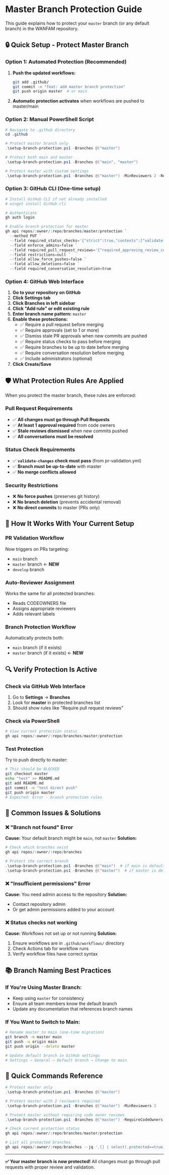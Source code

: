 # Master Branch Protection Guide

This guide explains how to protect your `master` branch (or any default branch) in the WANFAM repository.

## 🔒 **Quick Setup - Protect Master Branch**

### **Option 1: Automated Protection (Recommended)**

1. **Push the updated workflows:**
   ```bash
   git add .github/
   git commit -m "feat: add master branch protection"
   git push origin master  # or main
   ```

2. **Automatic protection activates** when workflows are pushed to master/main

### **Option 2: Manual PowerShell Script**

```powershell
# Navigate to .github directory
cd .github

# Protect master branch only
.\setup-branch-protection.ps1 -Branches @("master")

# Protect both main and master
.\setup-branch-protection.ps1 -Branches @("main", "master")

# Protect master with custom settings
.\setup-branch-protection.ps1 -Branches @("master") -MinReviewers 2 -RequireCodeOwners:$true
```

### **Option 3: GitHub CLI (One-time setup)**

```powershell
# Install GitHub CLI if not already installed
# winget install GitHub.cli

# Authenticate
gh auth login

# Enable branch protection for master
gh api repos/:owner/:repo/branches/master/protection `
  --method PUT `
  --field required_status_checks='{"strict":true,"contexts":["validate-changes"]}' `
  --field enforce_admins=false `
  --field required_pull_request_reviews='{"required_approving_review_count":1,"dismiss_stale_reviews":true,"require_code_owner_reviews":true}' `
  --field restrictions=null `
  --field allow_force_pushes=false `
  --field allow_deletions=false `
  --field required_conversation_resolution=true
```

### **Option 4: GitHub Web Interface**

1. **Go to your repository on GitHub**
2. **Click Settings tab**
3. **Click Branches in left sidebar**
4. **Click "Add rule" or edit existing rule**
5. **Enter branch name pattern:** `master`
6. **Enable these protections:**
   - ✅ Require a pull request before merging
   - ✅ Require approvals (set to 1 or more)
   - ✅ Dismiss stale PR approvals when new commits are pushed
   - ✅ Require status checks to pass before merging
   - ✅ Require branches to be up to date before merging
   - ✅ Require conversation resolution before merging
   - ✅ Include administrators (optional)
7. **Click Create/Save**

## 🛡️ **What Protection Rules Are Applied**

When you protect the master branch, these rules are enforced:

### **Pull Request Requirements**
- ✅ **All changes must go through Pull Requests**
- ✅ **At least 1 approval required** from code owners
- ✅ **Stale reviews dismissed** when new commits pushed
- ✅ **All conversations must be resolved**

### **Status Check Requirements**
- ✅ **`validate-changes` check must pass** (from pr-validation.yml)
- ✅ **Branch must be up-to-date** with master
- ✅ **No merge conflicts allowed**

### **Security Restrictions**
- ❌ **No force pushes** (preserves git history)
- ❌ **No branch deletion** (prevents accidental removal)
- ❌ **No direct commits** to master (PRs only)

## 🔄 **How It Works With Your Current Setup**

### **PR Validation Workflow**
Now triggers on PRs targeting:
- `main` branch
- `master` branch ← **NEW**
- `develop` branch

### **Auto-Reviewer Assignment**
Works the same for all protected branches:
- Reads CODEOWNERS file
- Assigns appropriate reviewers
- Adds relevant labels

### **Branch Protection Workflow**
Automatically protects both:
- `main` branch (if it exists)
- `master` branch (if it exists) ← **NEW**

## 🔍 **Verify Protection Is Active**

### **Check via GitHub Web Interface**
1. Go to **Settings** → **Branches**
2. Look for **master** in protected branches list
3. Should show rules like "Require pull request reviews"

### **Check via PowerShell**
```powershell
# View current protection status
gh api repos/:owner/:repo/branches/master/protection
```

### **Test Protection**
Try to push directly to master:
```bash
# This should be BLOCKED
git checkout master
echo "test" >> README.md
git add README.md
git commit -m "test direct push"
git push origin master
# Expected: Error - branch protection rules
```

## 🚨 **Common Issues & Solutions**

### **❌ "Branch not found" Error**
**Cause:** Your default branch might be `main`, not `master`
**Solution:** 
```powershell
# Check which branches exist
gh api repos/:owner/:repo/branches

# Protect the correct branch
.\setup-branch-protection.ps1 -Branches @("main")  # if main is default
.\setup-branch-protection.ps1 -Branches @("master")  # if master is default
```

### **❌ "Insufficient permissions" Error**
**Cause:** You need admin access to the repository
**Solution:** 
- Contact repository admin
- Or get admin permissions added to your account

### **❌ Status checks not working**
**Cause:** Workflows not set up or not running
**Solution:**
1. Ensure workflows are in `.github/workflows/` directory
2. Check Actions tab for workflow runs
3. Verify workflow files have correct syntax

## 📚 **Branch Naming Best Practices**

### **If You're Using Master Branch:**
- Keep using `master` for consistency
- Ensure all team members know the default branch
- Update any documentation that references branch names

### **If You Want to Switch to Main:**
```bash
# Rename master to main (one-time migration)
git branch -m master main
git push -u origin main
git push origin --delete master

# Update default branch in GitHub settings
# Settings → General → Default branch → Change to main
```

## 🎯 **Quick Commands Reference**

```powershell
# Protect master only
.\setup-branch-protection.ps1 -Branches @("master")

# Protect master with 2 reviewers required
.\setup-branch-protection.ps1 -Branches @("master") -MinReviewers 2

# Protect master without requiring code owner reviews
.\setup-branch-protection.ps1 -Branches @("master") -RequireCodeOwners:$false

# Check current protection status
gh api repos/:owner/:repo/branches/master/protection

# List all protected branches
gh api repos/:owner/:repo/branches --jq '.[] | select(.protected==true) | .name'
```

---

**✅ Your master branch is now protected!** All changes must go through pull requests with proper review and validation.
